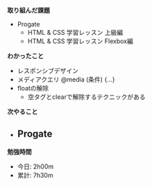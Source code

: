 **取り組んだ課題**
- Progate
  - HTML & CSS 学習レッスン 上級編
  - HTML & CSS 学習レッスン Flexbox編

**わかったこと**
- レスポンシブデザイン
- メディアクエリ @media (条件) {...}
- floatの解除
    - 空タグとclearで解除するテクニックがある
  
**次やること**  
- Progate
  - 

**勉強時間**  
- 今日: 2h00m
- 累計: 7h30m

